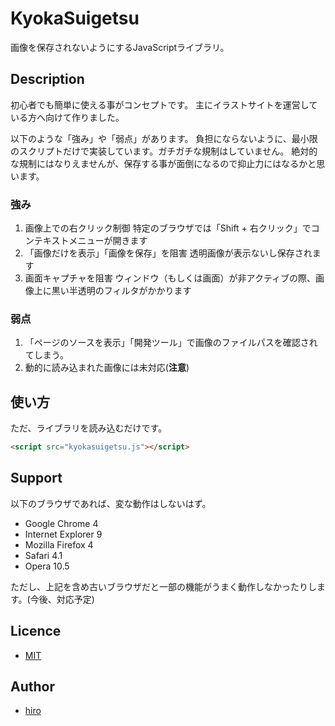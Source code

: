 KyokaSuigetsu
===
画像を保存されないようにするJavaScriptライブラリ。

## Description
初心者でも簡単に使える事がコンセプトです。
主にイラストサイトを運営している方へ向けて作りました。

以下のような「強み」や「弱点」があります。
負担にならないように、最小限のスクリプトだけで実装しています。ガチガチな規制はしていません。
絶対的な規制にはなりえませんが、保存する事が面倒になるので抑止力にはなるかと思います。

### 強み
1. 画像上での右クリック制御
特定のブラウザでは「Shift + 右クリック」でコンテキストメニューが開きます
2. 「画像だけを表示」「画像を保存」を阻害
透明画像が表示ないし保存されます
3. 画面キャプチャを阻害
ウィンドウ（もしくは画面）が非アクティブの際、画像上に黒い半透明のフィルタがかかります

### 弱点
1. 「ページのソースを表示」「開発ツール」で画像のファイルパスを確認されてしまう。
1.  動的に読み込まれた画像には未対応(**注意**)

## 使い方
ただ、ライブラリを読み込むだけです。

```html
<script src="kyokasuigetsu.js"></script>
```

## Support
以下のブラウザであれば、変な動作はしないはず。

* Google Chrome 4
* Internet Explorer 9
* Mozilla Firefox 4
* Safari 4.1
* Opera 10.5

ただし、上記を含め古いブラウザだと一部の機能がうまく動作しなかったりします。(今後、対応予定)

## Licence
* [MIT](https://github.com/hiro0218/KyokaSuigetsu/LICENSE)


## Author
* [hiro](http://b.0218.jp/)
